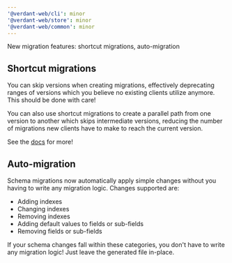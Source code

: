```yaml
---
'@verdant-web/cli': minor
'@verdant-web/store': minor
'@verdant-web/common': minor
---
```


New migration features: shortcut migrations, auto-migration

## Shortcut migrations

You can skip versions when creating migrations, effectively deprecating ranges of versions which you believe no existing clients utilize anymore. This should be done with care!

You can also use shortcut migrations to create a parallel path from one version to another which skips intermediate versions, reducing the number of migrations new clients have to make to reach the current version.

See the [docs](https://verdant.dev/docs/local-storage/migrations) for more!

## Auto-migration

Schema migrations now automatically apply simple changes without you having to write any migration logic. Changes supported are:

- Adding indexes
- Changing indexes
- Removing indexes
- Adding default values to fields or sub-fields
- Removing fields or sub-fields

If your schema changes fall within these categories, you don't have to write any migration logic! Just leave the generated file in-place.
